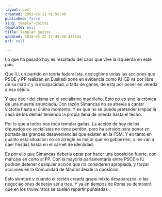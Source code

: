 ```yaml
---
layout: post
created: 2003-06-11 01:50:00
published: false
slug: templar-gaitas
template: null
title: Templar gaitas
updated: 2010-03-25 17:44:36.425634
url: null

---
```


Lo que ha pasado hoy es resultado del caos que vive la izquierda en este pa&iacute;s.

Que IU, un partido en teor&iacute;a federalista, deslegitime todas las acciones que PSOE y PP realizan en Euskadi pone en evidencia como IU-EB va por libre de su matriz y la incapacidad, o falta de ganas, de esta por poner en vereda a esa c&eacute;lula.

Y que decir del cisma en el socialismo madrile&ntilde;o. Esto no es sino la cr&oacute;nica de una muerte anunciada. Con raz&oacute;n Simancas no se atrev&iacute;a a cantar victoria hasta el &uacute;ltimo momento. Y es que no se puede pretender limpiar la casa de los dem&aacute;s teniendo la propia llena de mierda hasta el techo.

Por lo que a todos nos toca templar gaitas. La acci&oacute;n de hoy de los diputados ex-socialistas no tiene perd&oacute;n, pero ha servido para poner en portada las grandes desaveniencias que existen en la FSM. Y en tanto en cuanto esta situaci&oacute;n no se arregle es mejor que no gobiernen, o les van a caer hostias hasta en el carnet de identidad.

Es por ello que Simancas deber&iacute;a optar por hacer una oposici&oacute;n fuerte, con marcaje en corto al PP. Con la mayor&iacute;a parlamentaria entre PSOE e IU podr&iacute;an detener cualquier acci&oacute;n que no consideren apropiada, y forzar acciones en la Comunidad de Madrid desde la oposici&oacute;n.

Esto siempre y cuando el reci&eacute;n creado grupo mixto desaparezca, o las negociaciones deber&aacute;n ser a tres. Y ya en tiempos de Roma se demostr&oacute; que en los triunviratos se suelen repartir pu&ntilde;aladas .



